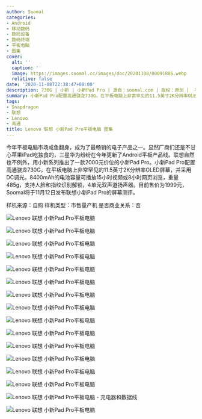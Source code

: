```yaml
---
author: Soomal
categories:
- Android
- 移动数码
- 数码设备
- 数码终端
- 平板电脑
- 图集
cover:
  alt: ''
  caption: ''
  image: https://images.soomal.cc/images/doc/20201108/00091886.webp
  relative: false
date: '2020-11-08T22:38:47+08:00'
description: 730G | 小新 | 小新Pad Pro | 源自：soomal.com | 版权：原创 |  平均/总评分：10.00/30
summary: 小新Pad Pro配置高通骁龙730G，在平板电脑上非常罕见的11.5英寸2K分辨率OLED屏幕，并采用DC调光。8400mAh的电池容量可播放15小时视频或8小时网页浏览，重量485g，支持人脸和指纹识别解锁，4单元双声道扬声器。目前售价为1999元。
tags:
- Snapdragon
- 联想
- Lenovo
- 高通
title: Lenovo 联想 小新Pad Pro平板电脑 图集
---
```


今年平板电脑市场咸鱼翻身，成为了最畅销的电子产品之一。显然厂商们还是不甘心苹果iPad吃独食的，三星华为纷纷在今年更新了Android平板产品线。联想自然也不例外，用小新系列推出了一款2000元价位的小新Pad Pro。小新Pad Pro配置高通骁龙730G，在平板电脑上非常罕见的11.5英寸2K分辨率OLED屏幕，并采用DC调光。8400mAh的电池容量可播放15小时视频或8小时网页浏览，重量485g，支持人脸和指纹识别解锁，4单元双声道扬声器。目前售价为1999元，Soomal将于11月12日发布联想小新Pad Pro的屏幕测评。



样机来源：自购
样机类型：市售量产机
是否商业关系：否



![Lenovo 联想 小新Pad Pro平板电脑](https://images.soomal.cc/images/doc/20201108/00091867.webp)



![Lenovo 联想 小新Pad Pro平板电脑](https://images.soomal.cc/images/doc/20201108/00091871.webp)



![Lenovo 联想 小新Pad Pro平板电脑](https://images.soomal.cc/images/doc/20201108/00091872.webp)



![Lenovo 联想 小新Pad Pro平板电脑](https://images.soomal.cc/images/doc/20201108/00091873.webp)



![Lenovo 联想 小新Pad Pro平板电脑](https://images.soomal.cc/images/doc/20201108/00091874.webp)



![Lenovo 联想 小新Pad Pro平板电脑](https://images.soomal.cc/images/doc/20201108/00091875.webp)



![Lenovo 联想 小新Pad Pro平板电脑](https://images.soomal.cc/images/doc/20201108/00091876.webp)



![Lenovo 联想 小新Pad Pro平板电脑](https://images.soomal.cc/images/doc/20201108/00091877.webp)



![Lenovo 联想 小新Pad Pro平板电脑](https://images.soomal.cc/images/doc/20201108/00091878.webp)



![Lenovo 联想 小新Pad Pro平板电脑](https://images.soomal.cc/images/doc/20201108/00091879.webp)



![Lenovo 联想 小新Pad Pro平板电脑](https://images.soomal.cc/images/doc/20201108/00091880.webp)



![Lenovo 联想 小新Pad Pro平板电脑](https://images.soomal.cc/images/doc/20201108/00091881.webp)



![Lenovo 联想 小新Pad Pro平板电脑](https://images.soomal.cc/images/doc/20201108/00091882.webp)



![Lenovo 联想 小新Pad Pro平板电脑](https://images.soomal.cc/images/doc/20201108/00091883.webp)



![Lenovo 联想 小新Pad Pro平板电脑 - 充电器和数据线](https://images.soomal.cc/images/doc/20201108/00091884.webp)



![Lenovo 联想 小新Pad Pro平板电脑](https://images.soomal.cc/images/doc/20201108/00091885.webp)